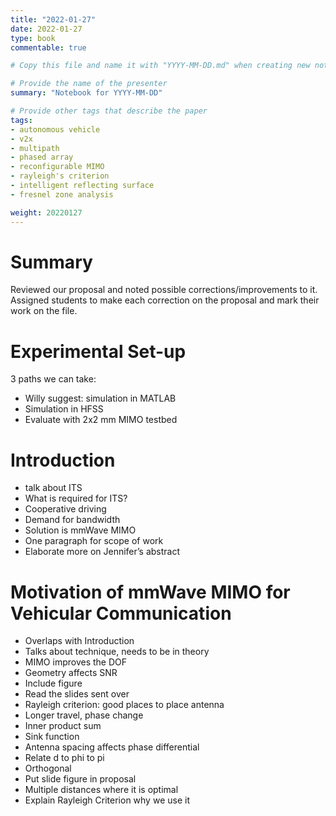 ```yaml
---
title: "2022-01-27"
date: 2022-01-27
type: book
commentable: true

# Copy this file and name it with "YYYY-MM-DD.md" when creating new notebook

# Provide the name of the presenter
summary: "Notebook for YYYY-MM-DD"

# Provide other tags that describe the paper
tags:
- autonomous vehicle
- v2x
- multipath
- phased array
- reconfigurable MIMO
- rayleigh's criterion
- intelligent reflecting surface
- fresnel zone analysis

weight: 20220127
---
```


# Summary

Reviewed our proposal and noted possible corrections/improvements to it. Assigned students to make each correction on the proposal and mark their work on the file.

# Experimental Set-up

3 paths we can take:
+ Willy suggest: simulation in MATLAB
+ Simulation in HFSS
+ Evaluate with 2x2 mm MIMO testbed

# Introduction

- talk about ITS 
- What is required for ITS?
- Cooperative driving
- Demand for bandwidth
- Solution is mmWave MIMO
- One paragraph for scope of work
- Elaborate more on Jennifer’s abstract

# Motivation of mmWave MIMO for Vehicular Communication

- Overlaps with Introduction 
- Talks about technique, needs to be in theory
- MIMO improves the DOF
- Geometry affects SNR
- Include figure
- Read the slides sent over
- Rayleigh criterion: good places to place antenna
- Longer travel, phase change
- Inner product sum 
- Sink function 
- Antenna spacing affects phase differential 
- Relate d to phi to pi
- Orthogonal 
- Put slide figure in proposal
- Multiple distances where it is optimal
- Explain Rayleigh Criterion why we use it
